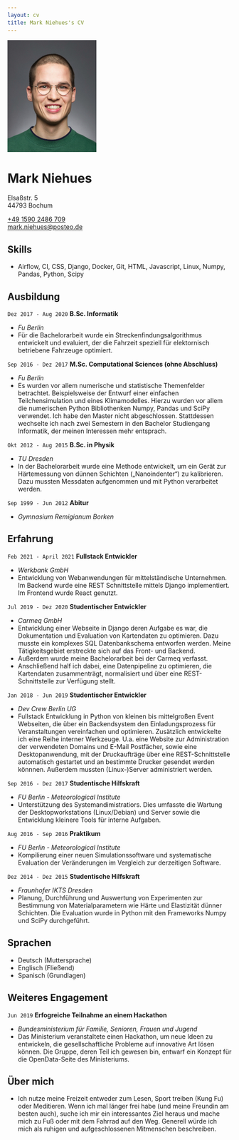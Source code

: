 ```yaml
---
layout: cv
title: Mark Niehues's CV
---
```



<div id="photo">
<img src="media/profil_w200px.jpg">
</div>  

# Mark Niehues


Elsaßstr. 5 <br>
44793 Bochum

<div id="webaddress">
<a href="tel:+49 1590 2486 709">+49 1590 2486 709</a><br>
<a href="mailto:mark.niehues@posteo.de">mark.niehues@posteo.de</a><br>
</div>

<div class="clear"></div>

## Skills

 - Airflow, CI, CSS, Django, Docker, Git, HTML, Javascript, Linux, Numpy, Pandas, Python, Scipy

## Ausbildung

`Dez 2017 - Aug 2020`
__B.Sc. Informatik__
- _Fu Berlin_
- Für die Bachelorarbeit wurde ein Streckenfindungsalgorithmus entwickelt und evaluiert, der die Fahrzeit speziell für elektornisch betriebene Fahrzeuge optimiert.

`Sep 2016 - Dez 2017`
__M.Sc. Computational Sciences (ohne Abschluss)__
- _Fu Berlin_
- Es wurden vor allem numerische und statistische Themenfelder betrachtet. Beispielsweise der Entwurf einer einfachen Teilchensimulation und eines Klimamodelles. Hierzu wurden vor allem die numerischen Python Bibliothenken Numpy, Pandas und SciPy verwendet. Ich habe den Master nicht abgeschlossen. Stattdessen wechselte ich nach zwei Semestern in den Bachelor Studiengang Informatik, der meinen Interessen mehr entsprach.

`Okt 2012 - Aug 2015`
__B.Sc. in Physik__
- _TU Dresden_
- In der Bachelorarbeit wurde eine Methode entwickelt, um ein Gerät zur Härtemessung von dünnen Schichten („Nanoindenter“) zu kalibrieren. Dazu mussten Messdaten aufgenommen und mit Python verarbeitet werden. 

`Sep 1999 - Jun 2012`
__Abitur__
- _Gymnasium Remigianum Borken_


## Erfahrung

`Feb 2021 - April 2021`
__Fullstack Entwickler__
- _Werkbank GmbH_
- Entwicklung von Webanwendungen für mittelständische Unternehmen. Im Backend wurde eine REST Schnittstelle mittels Django implementiert. Im Frontend wurde React genutzt.

`Jul 2019 - Dez 2020`
__Studentischer Entwickler__
- _Carmeq GmbH_
- Entwicklung einer Webseite in Django deren Aufgabe es war, die Dokumentation und Evaluation von Kartendaten zu optimieren. Dazu musste ein komplexes SQL Datenbankschema entworfen werden. Meine Tätigkeitsgebiet erstreckte sich auf das Front- und Backend.
- Außerdem wurde meine Bachelorarbeit bei der Carmeq verfasst.
- Anschließend half ich dabei, eine Datenpipeline zu optimieren, die Kartendaten zusammenträgt, normalisiert und über eine REST-Schnittstelle zur Verfügung stellt.

`Jan 2018 - Jun 2019`
__Studentischer Entwickler__
- _Dev Crew Berlin UG_
- Fullstack Entwicklung in Python von kleinen bis mittelgroßen Event Webseiten, die über ein Backendsystem den Einladungsprozess für Veranstaltungen vereinfachen und optimieren. Zusätzlich entwickelte ich eine Reihe interner Werkzeuge. U.a. eine Website zur Administration der verwendeten Domains und E-Mail Postfächer, sowie eine Desktopanwendung, mit der Druckaufträge über eine REST-Schnittstelle automatisch gestartet und an bestimmte Drucker gesendet werden könnnen. Außerdem mussten (Linux-)Server administriert werden. 

`Sep 2016 - Dez 2017`
__Studentische Hilfskraft__
- _FU Berlin - Meteorological Institute_
- Unterstützung des Systemandimistratiors. Dies umfasste die Wartung der Desktopworkstations (Linux/Debian) und Server sowie die Entwicklung kleinere Tools für interne Aufgaben. 

`Aug 2016 - Sep 2016`
__Praktikum__
- _FU Berlin - Meteorological Institute_
- Kompilierung einer neuen Simulationssoftware und systematische Evaluation der Veränderungen im Vergleich zur derzeitigen Software.

`Dez 2014 - Dez 2015`
__Studentische Hilfskraft__
- _Fraunhofer IKTS Dresden_
- Planung, Durchführung und Auswertung von Experimenten zur Bestimmung von Materialparametern wie Härte und Elastizität dünner Schichten. Die Evaluation wurde in Python mit den Frameworks Numpy und SciPy durchgeführt.

## Sprachen

- Deutsch (Muttersprache)
- Englisch (Fließend)
- Spanisch (Grundlagen)

## Weiteres Engagement

`Jun 2019`
__Erfogreiche Teilnahme an einem Hackathon__
- _Bundesministerium für Familie, Senioren, Frauen und Jugend_
- Das Ministerium veranstaltete einen Hackathon, um neue Ideen zu entwickeln, die gesellschaftliche Probleme auf innovative Art lösen können. Die Gruppe, deren Teil ich gewesen bin, entwarf ein Konzept für die OpenData-Seite des Ministeriums.

## Über mich

- Ich nutze meine Freizeit entweder zum Lesen, Sport treiben (Kung Fu) oder Meditieren. Wenn ich mal länger frei habe (und meine Freundin am besten auch), suche ich mir ein interessantes Ziel heraus und mache mich zu Fuß oder mit dem Fahrrad auf den Weg. Generell würde ich mich als ruhigen und aufgeschlossenen Mitmenschen beschreiben.  
